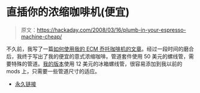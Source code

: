 # 直插你的浓缩咖啡机(便宜)

> 原文：<https://hackaday.com/2008/03/16/plumb-in-your-espresso-machine-cheap/>

不久前，我写了一篇[如何使用我的 ECM 乔托咖啡机的文章](http://www.engadget.com/2006/08/08/how-to-mod-your-espresso-machine/)。经过一段时间的磨合后，我终于写出了我的便宜的意式浓缩咖啡。管道套件使用 50 美元的螺线管，需要特殊的管道。[我的版本](http://biobug.org/coffee/giotto/plumbing/)使用 12 美元的冰箱螺线管，很容易添加到我以前的 mods 上，只需要一些管道尺寸的适应。

*   [永久链接](http://biobug.org/coffee/giotto/plumbing/)
